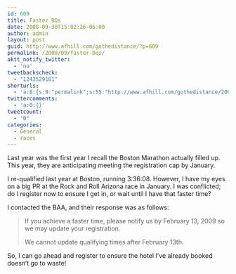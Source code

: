 ```yaml
---
id: 609
title: Faster BQs
date: 2008-09-30T15:02:26-06:00
author: admin
layout: post
guid: http://www.afhill.com/gothedistance/?p=609
permalink: /2008/09/faster-bqs/
aktt_notify_twitter:
  - 'no'
tweetbackscheck:
  - "1243529161"
shorturls:
  - 'a:8:{s:9:"permalink";s:55:"http://www.afhill.com/gothedistance/2008/09/faster-bqs/";s:7:"tinyurl";s:25:"http://tinyurl.com/dy5cm3";s:4:"isgd";s:17:"http://is.gd/hfk0";s:5:"bitly";s:20:"http://bit.ly/1igBBw";s:5:"snipr";s:22:"http://snipr.com/aqsvt";s:5:"snurl";s:22:"http://snurl.com/aqsvt";s:7:"snipurl";s:24:"http://snipurl.com/aqsvt";s:4:"trim";s:17:"http://tr.im/cqyg";}'
twittercomments:
  - 'a:0:{}'
tweetcount:
  - "0"
categories:
  - General
  - races
---
```

Last year was the first year I recall the Boston Marathon actually filled up. This year, they are anticipating meeting the registration cap by January.

I re-qualified last year at Boston, running 3:36:08. However, I have my eyes on a big PR at the Rock and Roll Arizona race in January. I was conflicted; do I register now to ensure I get in, or wait until I have that faster time?

I contacted the BAA, and their response was as follows:

> If you achieve a faster time, please notify us by February 13, 2009 so we may update your registration.
> 
> We cannot update qualifying times after February 13th.

So, I can go ahead and register to ensure the hotel I&#8217;ve already booked doesn&#8217;t go to waste!
